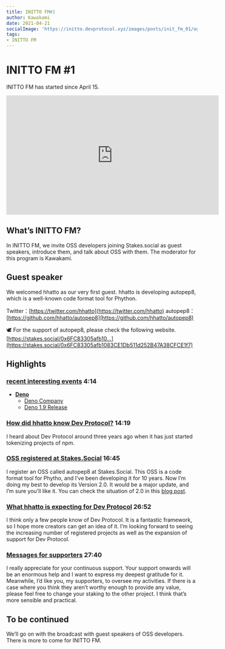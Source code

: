 ```yaml
---
title: INITTO FM#1
author: Kawakami
date: 2021-04-21
socialImage: 'https://initto.devprotocol.xyz/images/posts/init_fm_01/ogp.png'
tags:
- INITTO FM
---
```

# INITTO FM #1
INITTO FM has started since April 15.
<iframe width="560" height="315" src="https://www.youtube.com/embed/BgPjQGlSLZs" title="YouTube video player" frameborder="0" allow="accelerometer; autoplay; clipboard-write; encrypted-media; gyroscope; picture-in-picture" allowfullscreen></iframe>

## What’s INITTO FM?
In INITTO FM, we invite OSS developers joining Stakes.social as guest speakers, introduce them, and talk about OSS with them. The moderator for this program is Kawakami.

## Guest speaker
We welcomed hhatto as our very first guest.
hhatto is developing autopep8, which is a well-known code format tool for Phython.

Twitter：[https://twitter.com/hhatto](https://twitter.com/hhatto)
autopep8：[https://github.com/hhatto/autopep8](https://github.com/hhatto/autopep8)

🕊 For the support of autopep8, please check the following website.
[https://stakes.social/0x6FC83305afb10...](https://stakes.social/0x6FC83305afb1083CE1Db511d252B47A38CFCE1f7)

## Highlights


### [recent interesting events](https://youtu.be/BgPjQGlSLZs?t=254) 4:14

- **[Deno](https://deno.land/)**
    - [Deno Company](https://deno.com/blog/the-deno-company)
    - [Deno 1.9 Release](https://deno.com/blog/v1.9)

### [How did hhatto know Dev Protocol?](https://youtu.be/BgPjQGlSLZs?t=859) 14:19
I heard about Dev Protocol around three years ago when it has just started tokenizing projects of npm.

### [OSS registered at Stakes.Social](https://youtu.be/BgPjQGlSLZs?t=1005) 16:45
I register an OSS called autopep8 at Stakes.Social. This OSS is a code format tool for Phytho, and I’ve been developing it for 10 years. Now I’m doing my best to develop its Version 2.0. It would be a major update, and I’m sure you’ll like it. You can check the situation of 2.0 in this [blog post](https://www.hexacosa.net/blog/detail/194/).

### [What hhatto is expecting for Dev Protocol](https://youtu.be/BgPjQGlSLZs?t=1612) 26:52
I think only a few people know of Dev Protocol. It is a fantastic framework, so I hope more creators can get an idea of it. I’m looking forward to seeing the increasing number of registered projects as well as the expansion of support for Dev Protocol.

### [Messages for supporters](https://youtu.be/BgPjQGlSLZs?t=1660) 27:40
I really appreciate for your continuous support. Your support onwards will be an enormous help and I want to express my deepest gratitude for it. Meanwhile, I’d like you, my supporters, to oversee my activities. If there is a case where you think they aren’t worthy enough to provide any value, please feel free to change your staking to the other project. I think that’s more sensible and practical.

## To be continued
We’ll go on with the broadcast with guest speakers of OSS developers. There is more to come for INITTO FM.